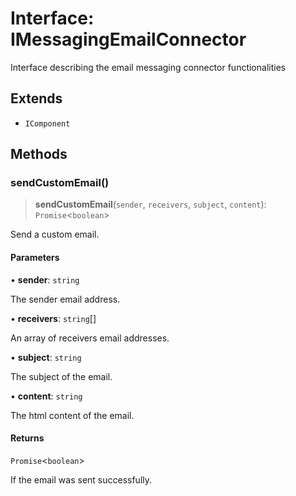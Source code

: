 # Interface: IMessagingEmailConnector

Interface describing the email messaging connector functionalities

## Extends

- `IComponent`

## Methods

### sendCustomEmail()

> **sendCustomEmail**(`sender`, `receivers`, `subject`, `content`): `Promise`\<`boolean`\>

Send a custom email.

#### Parameters

• **sender**: `string`

The sender email address.

• **receivers**: `string`[]

An array of receivers email addresses.

• **subject**: `string`

The subject of the email.

• **content**: `string`

The html content of the email.

#### Returns

`Promise`\<`boolean`\>

If the email was sent successfully.
